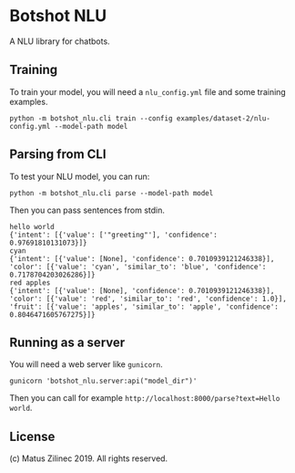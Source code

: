 # Botshot NLU

A NLU library for chatbots.

## Training
To train your model, you will need a `nlu_config.yml` file and some training examples.
```
python -m botshot_nlu.cli train --config examples/dataset-2/nlu-config.yml --model-path model
```

## Parsing from CLI
To test your NLU model, you can run:
```
python -m botshot_nlu.cli parse --model-path model
```
Then you can pass sentences from stdin.
```
hello world
{'intent': [{'value': ['"greeting"'], 'confidence': 0.97691810131073}]}
cyan
{'intent': [{'value': [None], 'confidence': 0.7010939121246338}], 'color': [{'value': 'cyan', 'similar_to': 'blue', 'confidence': 0.7178704203026286}]}
red apples
{'intent': [{'value': [None], 'confidence': 0.7010939121246338}], 'color': [{'value': 'red', 'similar_to': 'red', 'confidence': 1.0}], 'fruit': [{'value': 'apples', 'similar_to': 'apple', 'confidence': 0.8046471605767275}]}
```

## Running as a server
You will need a web server like `gunicorn`.
```
gunicorn 'botshot_nlu.server:api("model_dir")'
```
Then you can call for example `http://localhost:8000/parse?text=Hello world`.

## License
(c) Matus Zilinec 2019. All rights reserved.
